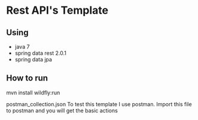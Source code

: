 Rest API's Template
===================

Using
-----
- java 7
- spring data rest 2.0.1
- spring data jpa

How to run
----------
mvn install wildfly:run


postman_collection.json
To test this template I use postman.
Import this file to postman and you will get the basic actions